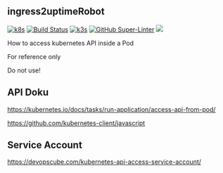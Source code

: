 ## ingress2uptimeRobot

[![k8s](https://img.shields.io/badge/Kubernetes-blue.svg)](https://github.com/kubernetes/kubernetes)
[![Build Status](https://jenkins.tino.sh/buildStatus/icon?job=ingress2uptimeRobot%2Fmaster)](https://jenkins.tino.sh/job/ingress2uptimeRobot/job/master/)
[![k3s](https://img.shields.io/badge/run%20on%20-Raspberry%20Pi-red)](https://github.com/tinoschroeter/k8s.homelab)
[![GitHub Super-Linter](https://github.com/tinoschroeter/ingress2uptimeRobot/workflows/Lint%20Code%20Base/badge.svg)](https://github.com/tinoschroeter/ingress2uptimeRobot/actions/workflows/linter.yml)
![](https://img.shields.io/github/last-commit/tinoschroeter/ingress2uptimeRobot.svg?style=flat)


How to access kubernetes API inside a Pod

For reference only

Do not use!

## API Doku
https://kubernetes.io/docs/tasks/run-application/access-api-from-pod/

https://github.com/kubernetes-client/javascript

## Service Account
https://devopscube.com/kubernetes-api-access-service-account/
